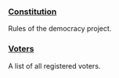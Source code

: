### [Constitution](https://github.com/democracy-project/info/blob/master/constitution.csv)
Rules of the democracy project.

### [Voters](https://github.com/democracy-project/info/blob/master/voters.csv)
A list of all registered voters.
